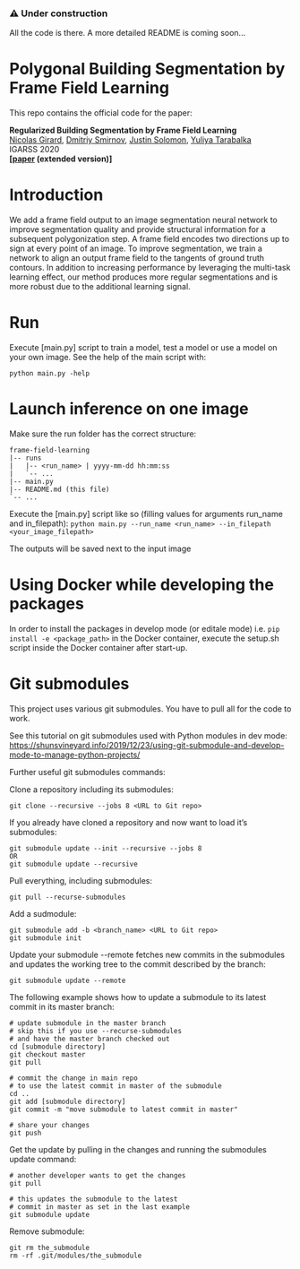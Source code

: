 ### :warning: Under construction

All the code is there. A more detailed README is coming soon...

# Polygonal Building Segmentation by Frame Field Learning

This repo contains the official code for the paper:

**Regularized Building Segmentation by Frame Field Learning**\
[Nicolas Girard](https://www-sop.inria.fr/members/Nicolas.Girard/),
[Dmitriy Smirnov](https://people.csail.mit.edu/smirnov/),
[Justin Solomon](https://people.csail.mit.edu/jsolomon/),
[Yuliya Tarabalka](https://www-sop.inria.fr/members/Yuliya.Tarabalka/)\
IGARSS 2020\
**\[[paper](https://arxiv.org/pdf/2004.14875.pdf) (extended version)\]**

# Introduction

We add a frame field output to an image segmentation neural network to improve segmentation quality 
and provide structural information for a subsequent polygonization step. 
A frame field encodes two directions up to sign at every point of an image. 
To improve segmentation, we train a network to align an output frame field to the tangents of ground truth contours. 
In addition to increasing performance by leveraging the multi-task learning effect, 
our method produces more regular segmentations and is more robust due to the additional learning signal.

# Run

Execute [main.py] script to train a model, test a model or use a model on your own image.
See the help of the main script with:

```python main.py -help```

# Launch inference on one image

Make sure the run folder has the correct structure:

```
frame-field-learning
|-- runs
|   |-- <run_name> | yyyy-mm-dd hh:mm:ss
|   `-- ...
|-- main.py
|-- README.md (this file)
`-- ...
```

Execute the [main.py] script like so (filling values for arguments run_name and in_filepath):
```python main.py --run_name <run_name> --in_filepath <your_image_filepath>```

The outputs will be saved next to the input image

# Using Docker while developing the packages

In order to install the packages in develop mode (or editale mode) i.e. ```pip install -e <package_path>``` 
in the Docker container, execute the setup.sh script inside the Docker container after start-up.


# Git submodules

This project uses various git submodules. You have to pull all for the code to work.

See this tutorial on git submodules used with Python modules in dev mode: https://shunsvineyard.info/2019/12/23/using-git-submodule-and-develop-mode-to-manage-python-projects/

Further useful git submodules commands:

Clone a repository including its submodules:
```
git clone --recursive --jobs 8 <URL to Git repo>
```

If you already have cloned a repository and now want to load it’s submodules:
```
git submodule update --init --recursive --jobs 8
OR
git submodule update --recursive
```

Pull everything, including submodules:
```
git pull --recurse-submodules
```

Add a sudmodule:
```
git submodule add -b <branch_name> <URL to Git repo>
git submodule init
```

Update your submodule --remote fetches new commits in the submodules and updates the working tree to the commit described by the branch:
```
git submodule update --remote
```

The following example shows how to update a submodule to its latest commit in its master branch:
```
# update submodule in the master branch
# skip this if you use --recurse-submodules
# and have the master branch checked out
cd [submodule directory]
git checkout master
git pull

# commit the change in main repo
# to use the latest commit in master of the submodule
cd ..
git add [submodule directory]
git commit -m "move submodule to latest commit in master"

# share your changes
git push
```

Get the update by pulling in the changes and running the submodules update command:
```
# another developer wants to get the changes
git pull

# this updates the submodule to the latest
# commit in master as set in the last example
git submodule update
```

Remove submodule:
```
git rm the_submodule
rm -rf .git/modules/the_submodule
```